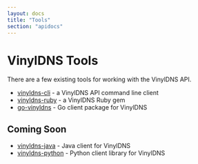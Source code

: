 ```yaml
---
layout: docs
title: "Tools"
section: "apidocs"
---
```


# VinylDNS Tools

There are a few existing tools for working with the VinylDNS API.

- [vinyldns-cli](https://github.com/vinyldns/vinyldns-cli) - a VinylDNS API command line client
- [vinyldns-ruby](https://github.com/vinyldns/vinyldns-ruby) - a VinylDNS Ruby gem
- [go-vinyldns](https://github.com/vinyldns/go-vinyldns) - Go client package for VinylDNS

## Coming Soon
- [vinyldns-java](https://github.com/vinyldns/vinyldns-java) - Java client for VinylDNS
- [vinyldns-python](https://github.com/vinyldns/vinyldns-python) - Python client library for VinylDNS
